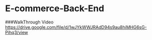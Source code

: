 # E-commerce-Back-End



###WalkThrough Video
https://drive.google.com/file/d/1wJYkWWJRAdD94s9au8hiMHG6sG-Pihq3/view
